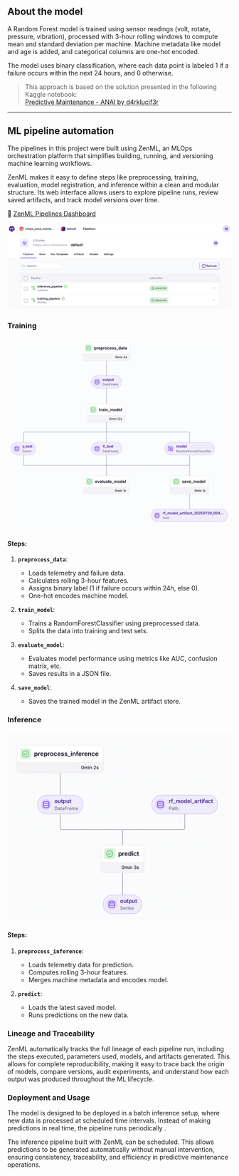 ## About the model

A Random Forest model is trained using sensor readings (volt, rotate, pressure, vibration), processed with 3-hour rolling windows to compute mean and standard deviation per machine. Machine metadata like model and age is added, and categorical columns are one-hot encoded.

The model uses binary classification, where each data point is labeled 1 if a failure occurs within the next 24 hours, and 0 otherwise. 

> This approach is based on the solution presented in the following Kaggle notebook:  
> [Predictive Maintenance - ANAI by d4rklucif3r](https://www.kaggle.com/code/d4rklucif3r/predictive-maintenance-anai)
---
## ML pipeline automation

The pipelines in this project were built using ZenML, an MLOps orchestration platform that simplifies building, running, and versioning machine learning workflows.

ZenML makes it easy to define steps like preprocessing, training, evaluation, model registration, and inference within a clean and modular structure. Its web interface allows users to explore pipeline runs, review saved artifacts, and track model versions over time.

🔗 [ZenML Pipelines Dashboard](https://mmfercoria-mlops-predictive-maintenance.hf.space/projects/default/pipelines)


![ZenML Pipelines UI](images/pipelines.png)

### Training

![ZenML Training](images/train_pipeline.png)

#### Steps:

1. **`preprocess_data`**:  
   - Loads telemetry and failure data.
   - Calculates rolling 3-hour features.
   - Assigns binary label (1 if failure occurs within 24h, else 0).
   - One-hot encodes machine model.

2. **`train_model`**:  
   - Trains a RandomForestClassifier using preprocessed data.
   - Splits the data into training and test sets.

3. **`evaluate_model`**:  
   - Evaluates model performance using metrics like AUC, confusion matrix, etc.
   - Saves results in a JSON file.

4. **`save_model`**:  
   - Saves the trained model in the ZenML artifact store.

### Inference

![ZenML Training](images/inference_pipeline.png)

#### Steps:

1. **`preprocess_inference`**:  
    - Loads telemetry data for prediction.
    - Computes rolling 3-hour features.
    - Merges machine metadata and encodes model.

2. **`predict`**:  
    - Loads the latest saved model.
    - Runs predictions on the new data.

### Lineage and Traceability

ZenML automatically tracks the full lineage of each pipeline run, including the steps executed, parameters used, models, and artifacts generated. This allows for complete reproducibility, making it easy to trace back the origin of models, compare versions, audit experiments, and understand how each output was produced throughout the ML lifecycle.

### Deployment and Usage

The model is designed to be deployed in a batch inference setup, where new data is processed at scheduled time intervals. Instead of making predictions in real time, the pipeline runs periodically .

The inference pipeline built with ZenML can be scheduled. This allows predictions to be generated automatically without manual intervention, ensuring consistency, traceability, and efficiency in predictive maintenance operations.